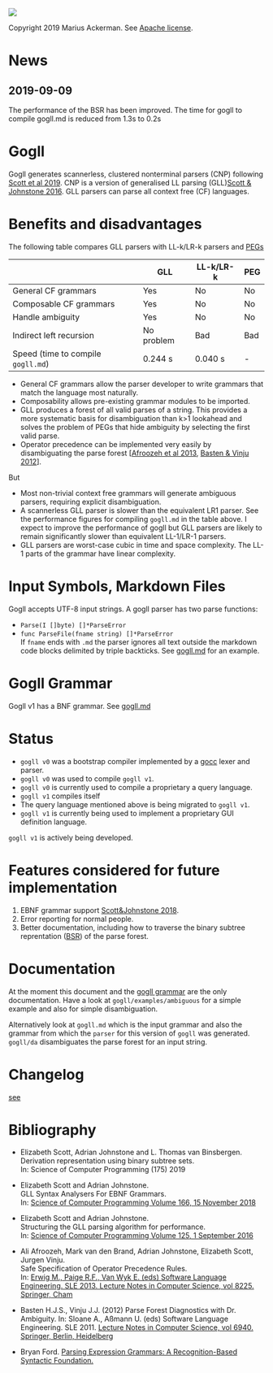 ![](https://travis-ci.org/goccmack/gogll.svg?branch=master)

Copyright 2019 Marius Ackerman. See [Apache license](LICENSE).

# News
## 2019-09-09
The performance of the BSR has been improved. The time for gogll to compile gogll.md is reduced from
1.3s to 0.2s

# Gogll
Gogll generates scannerless, clustered nonterminal parsers (CNP) following [Scott et al 2019](#Scott-et-al-2019). CNP is a version of generalised LL parsing (GLL)[Scott & Johnstone 2016](#Scott-et-al-2016). GLL parsers can parse all context free (CF) languages.

# Benefits and disadvantages
The following table compares GLL parsers with LL-k/LR-k parsers and [PEGs](#Ford-2004)

|| GLL | LL-k/LR-k  | PEG
|---|---|---|---|
General CF grammars | Yes | No | No
Composable CF grammars | Yes | No | No
Handle ambiguity | Yes | No | No
Indirect left recursion | No problem | Bad | Bad
Speed (time to compile `gogll.md`) | 0.244 s | 0.040 s | -

* General CF grammars allow the parser developer to write grammars that match the language most naturally.
* Composability allows pre-existing grammar modules to be imported.
* GLL produces a forest of all valid parses of a string. This provides a more systematic basis for disambiguation than k>1 lookahead and solves the problem of PEGs that hide ambiguity by selecting the first valid parse.
* Operator precedence can be implemented very easily by disambiguating the parse forest [[Afroozeh et al 2013](#Afroozeh-et-al-2013), [Basten & Vinju 2012](#Basten-2012)].

But

* Most non-trivial context free grammars will generate ambiguous parsers, requiring explicit disambiguation.
* A scannerless GLL parser is slower than the equivalent LR1 parser. See the performance figures for compiling `gogll.md` in the table above. I expect to improve the performance of gogll but GLL parsers are likely to remain significantly slower than equivalent LL-1/LR-1 parsers.
* GLL parsers are worst-case cubic in time and space complexity. The LL-1 parts of the grammar have linear complexity.


# Input Symbols, Markdown Files
Gogll accepts UTF-8 input strings. 
A gogll parser has two parse functions: 
* `Parse(I []byte) []*ParseError`
* `func ParseFile(fname string) []*ParseError`   
If `fname` ends with `.md` the parser ignores all text outside the markdown code blocks delimited by triple backticks. See [gogll.md](gogll.md) for an example.

# Gogll Grammar
Gogll v1 has a BNF grammar. See [gogll.md](gogll.md)


# Status
* `gogll v0` was a bootstrap compiler implemented by a [gocc](https://github.com/goccmack/gocc) lexer and parser.
* `gogll v0` was used to compile `gogll v1`.
* `gogll v0` is currently used to compile a proprietary a query language.
* `gogll v1` compiles itself
* The query language mentioned above is being migrated to `gogll v1`.
* `gogll v1` is currently being used to implement a proprietary GUI definition language.

`gogll v1` is actively being developed.

# Features considered for future implementation
1. EBNF grammar support [Scott&Johnstone 2018](#Scott-et-al-2018).
1. Error reporting for normal people.
1. Better documentation, including how to traverse the binary subtree reprentation ([BSR](#Scott-et-al-2019)) of the parse forest.

# Documentation
At the moment this document and the [gogll grammar](gogll.md) are the only documentation. Have a look at 
`gogll/examples/ambiguous` for a simple example and also for simple disambiguation.

Alternatively look at `gogll.md` which is the input grammar and also the grammar
from which the `parser` for this version of `gogll` was generated. `gogll/da` disambiguates the parse forest for an input string.

# Changelog
[see](ChangeLog.md)

# Bibliography
<a name="Scott-et-al-2019"></a>
* Elizabeth Scott, Adrian Johnstone and L. Thomas van Binsbergen.  
Derivation representation using binary subtree sets.  
In: Science of Computer Programming (175) 2019

<a name="Scott-et-al-2018"></a>
* Elizabeth Scott and Adrian Johnstone.   
GLL Syntax Analysers For EBNF Grammars.   
In: [Science of Computer Programming
Volume 166, 15 November 2018](https://pure.royalholloway.ac.uk/portal/en/publications/gll-syntax-analysers-for-ebnf-grammars(58d1ec5e-28df-486a-879e-36d58a9f8abf).html)

<a name="Scott-et-al-2016"></a>
* Elizabeth Scott and Adrian Johnstone.   
Structuring the GLL parsing algorithm for performance.   
In: [Science of Computer Programming
Volume 125, 1 September 2016](https://pure.royalholloway.ac.uk/portal/en/publications/structuring-the-gll-parsing-algorithm-for-performance(a95fc020-9918-4f17-a87a-845e2aee12b8).html)

<a name="Afroozeh-et-al-2013"></a>
* Ali Afroozeh, Mark van den Brand, Adrian Johnstone, Elizabeth Scott, Jurgen Vinju.   
Safe Specification of Operator Precedence Rules.   
In: [Erwig M., Paige R.F., Van Wyk E. (eds) Software Language Engineering. SLE 2013. Lecture Notes in Computer Science, vol 8225. Springer, Cham](https://pure.royalholloway.ac.uk/portal/en/publications/safe-specification-of-operator-precedence-rules(0287d70e-92b8-4204-aafb-15a81de84968).html)

<a name="Basten-2012"></a>
* Basten H.J.S., Vinju J.J. (2012) Parse Forest Diagnostics with Dr. Ambiguity. In: Sloane A., Aßmann U. (eds) Software Language Engineering. SLE 2011. [Lecture Notes in Computer Science, vol 6940. Springer, Berlin, Heidelberg](https://homepages.cwi.nl/~jurgenv/papers/SLE2011-2.pdf)

<a name="Ford-2004"></a>
* Bryan Ford. [Parsing Expression Grammars: A Recognition-Based Syntactic Foundation.](https://bford.info/pub/lang/peg.pdf)

